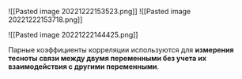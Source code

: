 ![[Pasted image 20221222153523.png]]
![[Pasted image 20221222153718.png]]

![[Pasted image 20221222144425.png]]

Парные коэффициенты корреляции используются для **измерения тесноты связи между двумя переменными без учета их взаимодействия с другими переменными**.